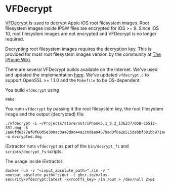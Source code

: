 # VFDecrypt

[VFDecrypt](https://www.theiphonewiki.com/wiki/VFDecrypt) is used to decrypt Apple iOS root filesystem images. Root filesystem images inside IPSW files are encrypted for iOS >= 9. Since iOS 10, root filesystem images are not encrypted and VFDecrypt is no longer required.

Decrypting root filesystem images requires the decryption key. This is provided for most root filesystem images version by the community at [The iPhone Wiki](https://www.theiphonewiki.com/wiki/Firmware_Keys).

There are several VFDecrypt builds available on the Internet. We've used and updated the implementation [here](https://github.com/trailofbits/iverify-oss/tree/master/vendor/vfdecrypt). We've updated `vfdecrypt.c` to support OpenSSL >= 1.1.0 and the `Makefile` to be OS-dependent.

You build `vfdecrypt` using

```
make
```

You runn `vfdecrypt` by passing it the root filesystem key, the root filesystem image and the output (decrypted) file:

```
./vfdecrypt -i ~/Projects/store/out/iPhone5,1_9.3_13E237/058-25512-331.dmg -k 2a66fd6377af8f60d5e300ac3aa8d9c44a1c0dee94579ad3f8a26515debbf381bb971ae8 -o decrypted.dmg
```

iExtractor runs `vfdecrypt` as part of the `bin/decrypt_fs` and `scripts/decrypt_fs` scripts.

The usage inside iExtractor:

```
docker run -v "<input_absolute_path>":/in -v "<output_absolute_path>":/out -t ghcr.io/malus-security/vfdecrypt:latest -k<rootfs_key> /in /out > /dev/null 2>&1
```